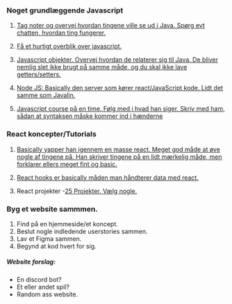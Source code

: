 ### Noget grundlæggende Javascript

  1. [ Tag noter og overvej hvordan tingene ville se ud i Java. Spørg evt chatten, hvordan ting fungerer.](https://www.youtube.com/watch?v=9emXNzqCKyg)
 

  2. [ Få et hurtigt overblik over javascript.](https://www.youtube.com/watch?v=lkIFF4maKMU&)
 

  3. [Javascript objekter. Overvej hvordan de relaterer sig til Java. De bliver nemlig slet ikke brugt på samme måde, og du skal ikke lave getters/setters.](https://www.youtube.com/watch?v=napDjGFjHR0)
  

  4. [Node JS: Basically den server som kører react/JavaScript kode. Lidt det samme som Javalin.](https://www.youtube.com/watch?v=ENrzD9HAZK4)
  

  5. [Javascript course på en time.  Følg med i hvad han siger. Skriv med ham, sådan at syntaksen måske kommer ind i hænderne](https://www.youtube.com/watch?v=W6NZfCO5SIk)

### React koncepter/Tutorials

  1. [Basically yapper han igennem en masse react. Meget god måde at øve nogle af tingene på. Han skriver tingene på en lidt mærkelig måde, men forklarer ellers meget fint og basic.](https://www.youtube.com/watch?v=CgkZ7MvWUAA&)


  2. [React hooks er basically måden man håndterer data med react. ](https://www.youtube.com/watch?v=O6P86uwfdR0&list=PLZlA0Gpn_vH8EtggFGERCwMY5u5hOjf-h)

  3. React projekter
    -[25 Projekter. Vælg nogle.](https://www.youtube.com/watch?v=5ZdHfJVAY-s)


### Byg et website sammmen.
  1. Find på en hjemmeside/et koncept.
  2. Beslut nogle indledende userstories sammen.
  3. Lav et Figma sammen.
  4. Begynd at kod hvert for sig.

##### Website forslag:
  - En discord bot?
  - Et eller andet spil?
  - Random ass website.

